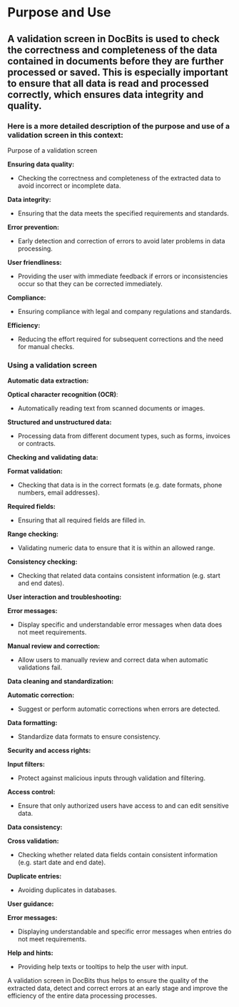 # Purpose and Use

## A validation screen in DocBits is used to check the correctness and completeness of the data contained in documents before they are further processed or saved. This is especially important to ensure that all data is read and processed correctly, which ensures data integrity and quality.&#x20;

### Here is a more detailed description of the purpose and use of a validation screen in this context:

Purpose of a validation screen

**Ensuring data quality:**&#x20;

* Checking the correctness and completeness of the extracted data to avoid incorrect or incomplete data.

**Data integrity:**&#x20;

* Ensuring that the data meets the specified requirements and standards.

**Error prevention:**

* Early detection and correction of errors to avoid later problems in data processing.

**User friendliness:**

* Providing the user with immediate feedback if errors or inconsistencies occur so that they can be corrected immediately.

**Compliance:**

* Ensuring compliance with legal and company regulations and standards.

**Efficiency:**

* Reducing the effort required for subsequent corrections and the need for manual checks.



### Using a validation screen

**Automatic data extraction:**

**Optical character recognition (OCR)**:&#x20;

* Automatically reading text from scanned documents or images.

**Structured and unstructured data:**&#x20;

* Processing data from different document types, such as forms, invoices or contracts.

**Checking and validating data:**

**Format validation:**&#x20;

* Checking that data is in the correct formats (e.g. date formats, phone numbers, email addresses).

**Required fields:**&#x20;

* Ensuring that all required fields are filled in.

**Range checking:**&#x20;

* Validating numeric data to ensure that it is within an allowed range.

**Consistency checking:**&#x20;

* Checking that related data contains consistent information (e.g. start and end dates).&#x20;

**User interaction and troubleshooting:**

**Error messages:**&#x20;

* Display specific and understandable error messages when data does not meet requirements.

**Manual review and correction:**&#x20;

* Allow users to manually review and correct data when automatic validations fail.

**Data cleaning and standardization:**

**Automatic correction:**&#x20;

* Suggest or perform automatic corrections when errors are detected.

**Data formatting:**&#x20;

* Standardize data formats to ensure consistency.

**Security and access rights:**

**Input filters:**&#x20;

* Protect against malicious inputs through validation and filtering.

**Access control:**&#x20;

* Ensure that only authorized users have access to and can edit sensitive data.

**Data consistency:**

**Cross validation:**

* Checking whether related data fields contain consistent information (e.g. start date and end date).

**Duplicate entries:**

* Avoiding duplicates in databases.

**User guidance:**

**Error messages:**

* Displaying understandable and specific error messages when entries do not meet requirements.

**Help and hints:**

* Providing help texts or tooltips to help the user with input.



A validation screen in DocBits thus helps to ensure the quality of the extracted data, detect and correct errors at an early stage and improve the efficiency of the entire data processing processes.
